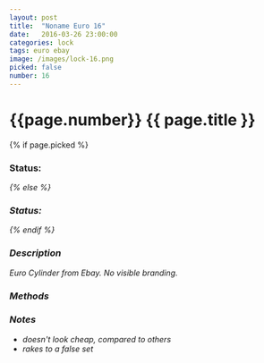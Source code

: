 ```yaml
---
layout: post
title:  "Noname Euro 16"
date:   2016-03-26 23:00:00
categories: lock
tags: euro ebay
image: /images/lock-16.png
picked: false
number: 16
---
```


# {{page.number}} {{ page.title }}

{% if page.picked %}
### Status: <i class="fa fa-unlock"/>
{% else %}
### Status: <i class="fa fa-lock"/>
{% endif %}

### Description

Euro Cylinder from Ebay. No visible branding.

### Methods

### Notes

- doesn't look cheap, compared to others
- rakes to a false set
